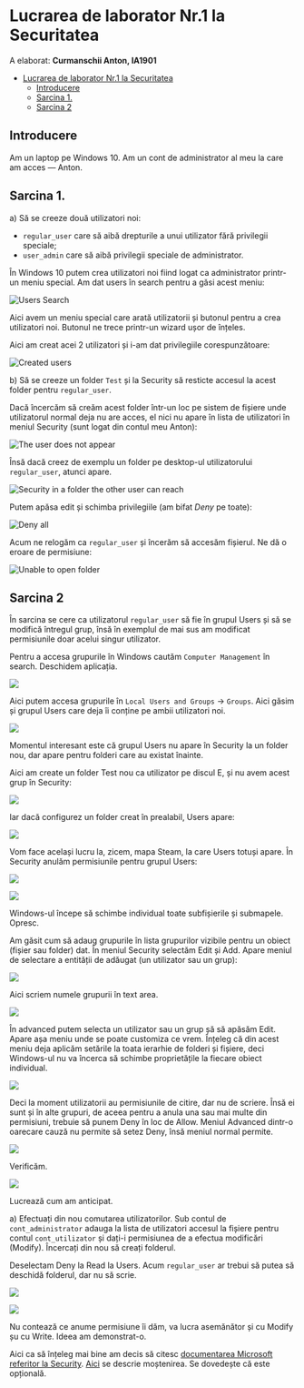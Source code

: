 # Lucrarea de laborator Nr.1 la Securitatea

A elaborat: **Curmanschii Anton, IA1901**

- [Lucrarea de laborator Nr.1 la Securitatea](#lucrarea-de-laborator-nr1-la-securitatea)
  - [Introducere](#introducere)
  - [Sarcina 1.](#sarcina-1)
  - [Sarcina 2](#sarcina-2)

## Introducere

Am un laptop pe Windows 10. Am un cont de administrator al meu la care am acces — Anton.

## Sarcina 1.

a) Să se creeze două utilizatori noi: 
- `regular_user` care să aibă drepturile a unui utilizator fără privilegii speciale;
- `user_admin` care să aibă privilegii speciale de administrator.

În Windows 10 putem crea utilizatori noi fiind logat ca administrator printr-un meniu special.
Am dat users în search pentru a găsi acest meniu:

![Users Search](images/lab1_search_users.png)

Aici avem un meniu special care arată utilizatorii și butonul pentru a crea utilizatori noi.
Butonul ne trece printr-un wizard ușor de înțeles.

Aici am creat acei 2 utilizatori și i-am dat privilegiile corespunzătoare:

![Created users](images/lab1_users_created.png)


b) Să se creeze un folder `Test` și la Security să resticte accesul la acest folder pentru `regular_user`.

Dacă încercăm să creăm acest folder într-un loc pe sistem de fișiere unde utilizatorul normal deja nu are acces, el nici nu apare în lista de utilizatori în meniul Security (sunt logat din contul meu Anton):

![The user does not appear](images/lab1_users_security.png)

Însă dacă creez de exemplu un folder pe desktop-ul utilizatorului `regular_user`, atunci apare.

![Security in a folder the other user can reach](images/lab1_users_security2.png)

Putem apăsa edit și schimba privilegiile (am bifat *Deny* pe toate):

![Deny all](images/lab1_user_deny.png)

Acum ne relogăm ca `regular_user` și încerăm să accesăm fișierul. Ne dă o eroare de permisiune:

![Unable to open folder](images/lab1_other_user_cannot_open_folder.png)


## Sarcina 2

În sarcina se cere ca utilizatorul `regular_user` să fie în grupul Users și să se modifică întregul grup, însă în exemplul de mai sus am modificat permisiunile doar acelui singur utilizator.

Pentru a accesa grupurile în Windows cautăm `Computer Management` în search. Deschidem aplicația.

![](images/lab1_computer_management.png)

Aici putem accesa grupurile în `Local Users and Groups` -> `Groups`. 
Aici găsim și grupul Users care deja îi conține pe ambii utilizatori noi.

![](images/lab1_new_users_in_group.png)

Momentul interesant este că grupul Users nu apare în Security la un folder nou, dar apare pentru folderi care au existat înainte.

Aici am create un folder Test nou ca utilizator pe discul E, și nu avem acest grup în Security:

![](images/lab1_new_folder_no_group_users.png)

Iar dacă configurez un folder creat în prealabil, Users apare:

![](images/lab1_existent_folder_users_group_appears.png)

Vom face același lucru la, zicem, mapa Steam, la care Users totuși apare.
În Security anulăm permisiunile pentru grupul Users:

![](images/lab1_users_group_menu1.png)

![](images/lab1_users_group_menu2.png)


Windows-ul începe să schimbe individual toate subfișierile și submapele. Opresc.


Am găsit cum să adaug grupurile în lista grupurilor vizibile pentru un obiect (fișier sau folder) dat.
În meniul Security selectăm Edit și Add. Apare meniul de selectare a entității de adăugat (un utilizator sau un grup):

![](images/lab1_add_group.png)

Aici scriem numele grupurii în text area.

![](images/lab1_add_group2.png)

În advanced putem selecta un utilizator sau un grup șă să apăsăm Edit. Apare așa meniu unde se poate customiza ce vrem. 
Înțeleg că din acest meniu deja aplicăm setările la toata ierarhie de folderi și fișiere, deci Windows-ul nu va încerca să schimbe proprietățile la fiecare obiect individual.

![](images/lab1_apply_settings_group.png)

Deci la moment utilizatorii au permisiunile de citire, dar nu de scriere. 
Însă ei sunt și în alte grupuri, de aceea pentru a anula una sau mai multe din permisiuni, trebuie să punem Deny în loc de Allow.
Meniul Advanced dintr-o oarecare cauză nu permite să setez Deny, însă meniul normal permite.

![](images/lab1_apply_settings_group2.png)

Verificăm.

![](images/lab1_cannot_access_folder_users.png)

Lucrează cum am anticipat.

a) Efectuați din nou comutarea utilizatorilor. Sub contul de `cont_administrator` adauga la lista 
de utilizatori accesul la fișiere pentru contul `cont_utilizator` și dați-i permisiunea de a efectua 
modificări (Modify). Încercați din nou să creați folderul.

Deselectam Deny la Read la Users. Acum `regular_user` ar trebui să putea să deschidă folderul, dar nu să scrie.

![](images/lab1_read_no_write.png)

![](images/lab1_write_failed.png)


Nu contează ce anume permisiune îi dăm, va lucra asemănător și cu Modify șu cu Write. Ideea am demonstrat-o.

Aici ca să înțeleg mai bine am decis să citesc [documentarea Microsoft referitor la Security](https://docs.microsoft.com/en-us/windows/security/identity-protection/access-control/access-control). 
[Aici](https://www.tenforums.com/tutorials/88305-enable-disable-inherited-permissions-objects-windows.html) se descrie moștenirea. Se dovedește că este opțională.